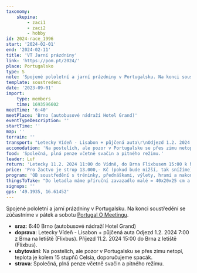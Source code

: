 ```yaml
---
taxonomy:
    skupina:
        - zaci1
        - zaci2
        - hobby
id: 2024-race_1996
start: '2024-02-01'
end: '2024-02-11'
title: 'VT Jarní prázdniny'
link: 'https://pom.pt/2024/'
place: Portugalsko
type: S
note: 'Spojené pololetní a jarní prázdniny v Portugalsku. Na konci soustředění se zúčastníme v pátek a sobotu [Portugal O Meetingu](http://pom.pt/2024/).'
template: soustredeni
date: '2023-09-01'
import:
    type: members
    time: 1693596602
meetTime: '6:40'
meetPlace: 'Brno (autobusové nádraží Hotel Grand)'
eventTypeDescription: ''
startTime: ''
map: ''
terrain: ''
transport: "Letecky Vídeň - Lisabon + půjčená auta\r\nOdjezd 1.2. 2024 7:00 z Brna na letiště (Flixbus).\r\nPříjezd 11.2. 2024 15:00 do Brna z letiště (Flixbus)."
accomodation: 'Na postelích, ale pozor v Portugalsku se přes zimu netopí, teplota je kolem 15 stupňů Celsia, doporučujeme spacák.'
food: 'Společná, plná penze včetně svačin a pitného režimu.'
leader: Luf
return: 'Letecky 11.2. 2024 11:00 do Vídně, do Brna Flixbusem 15:00 k hotelu Grand.'
price: 'Pro žactvo je strop 13.000,- Kč (pokud bude nižší, tak snížíme). Dospělí za reálnou cenu, odhad kolem 15.000,-.'
program: 'OB soustředění s tréninky, přednáškami, výlety, hrami a nakonec i 2-mi závody P-O-M.'
thingsToTake: "Do letadla máme příruční zavazadlo malé = 40x20x25 cm a pak 20kg odbavené zavazadlo = 55x40x20 cm (u obou [rozměry a podmínky dle RyanAiru](https://www.ryanair.com/cz/cs/uzitecne-informace/centrum-pomoci/ryanair-uk-vseobecne-podminky-prepravy/vseobecne-podminky-prepravy5)).\r\n\r\nV Portugalsku v tomto období na pobřeží je přes den kolem 15 stupňů, v noci kolem 10 a nepoužívají topení. Navíc je tam dost vlhko, takže věci dobře neschnou. Doporučuji si vzít alespoň 3 sady běhacích věcí, teplé věci na oblečení (i na ubytování) a spacák. Na závěrečný víkend pojedeme do hor do vnitrozemí, tam bude o něco chladněji.\r\nBudeme mit 2x sprint a zbytek tréninků v lese. Sprinty budou na asfaltu, tam neběhejte v botech v hřebech a ideálně ani ve špuntech.\r\n\r\nDoporučuji vzít s sebou i nějakou společenskou hru."
signups: ''
gps: '49.1935, 16.61452'
---
```


Spojené pololetní a jarní prázdniny v Portugalsku. Na konci soustředění se zúčastníme v pátek a sobotu [Portugal O Meetingu](http://pom.pt/2024/).
* **sraz**: 6:40 Brno (autobusové nádraží Hotel Grand)
* **doprava**: Letecky Vídeň - Lisabon + půjčená auta
Odjezd 1.2. 2024 7:00 z Brna na letiště (Flixbus).
Příjezd 11.2. 2024 15:00 do Brna z letiště (Flixbus).
* **ubytování**: Na postelích, ale pozor v Portugalsku se přes zimu netopí, teplota je kolem 15 stupňů Celsia, doporučujeme spacák.
* **strava**: Společná, plná penze včetně svačin a pitného režimu.
